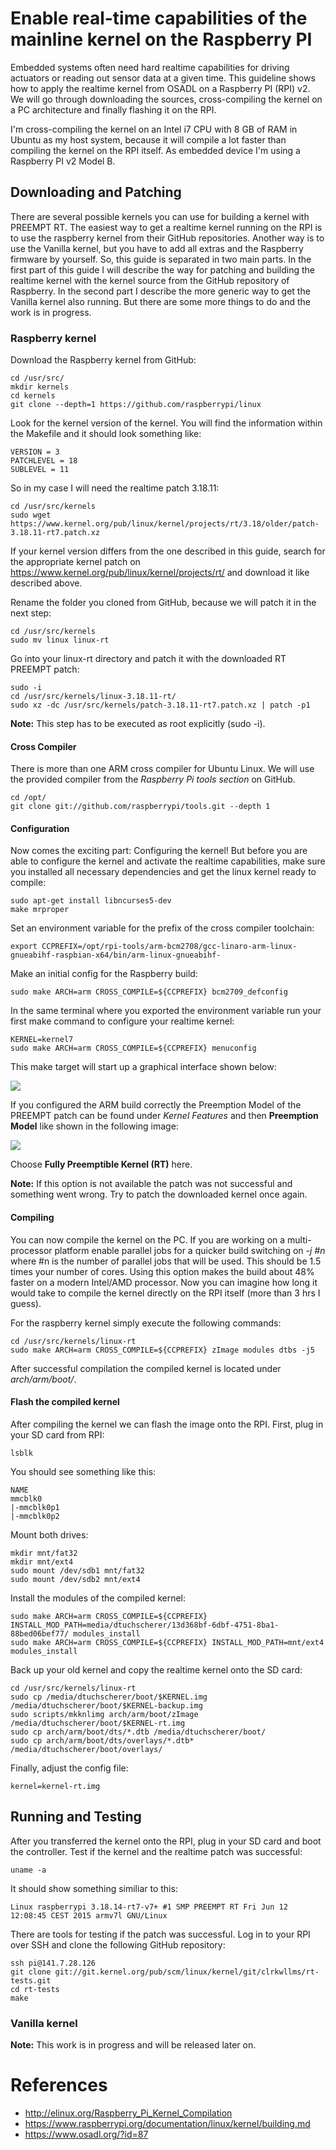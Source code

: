 # Enable real-time capabilities of the mainline kernel on the Raspberry PI
Embedded systems often need hard realtime capabilities for driving actuators or reading out sensor data at a given time. This guideline shows how to apply the realtime kernel from OSADL on a Raspberry PI (RPI) v2. We will go through downloading the sources, cross-compiling the kernel on a PC architecture and finally flashing it on the RPI.

I'm cross-compiling the kernel on an Intel i7 CPU with 8 GB of RAM in Ubuntu as my host system, because it will compile a lot faster than compiling the kernel on the RPI itself. As embedded device I'm using a Raspberry PI v2 Model B.

## Downloading and Patching
There are several possible kernels you can use for building a kernel with PREEMPT RT. The easiest way to get a realtime kernel running on the RPI is to use the raspberry kernel from their GitHub repositories. Another way is to use the Vanilla kernel, but you have to add all extras and the Raspberry firmware by yourself. So, this guide is separated in two main parts. In the first part of this guide I will describe the way for patching and building the realtime kernel with the kernel source from the GitHub repository of Raspberry. In the second part I describe the more generic way to get the Vanilla kernel also running. But there are some more things to do and the work is in progress.

### Raspberry kernel
Download the Raspberry kernel from GitHub:
```shell
cd /usr/src/
mkdir kernels
cd kernels
git clone --depth=1 https://github.com/raspberrypi/linux
```

Look for the kernel version of the kernel. You will find the information within the Makefile and it should look something like:
```
VERSION = 3
PATCHLEVEL = 18
SUBLEVEL = 11
```

So in my case I will need the realtime patch 3.18.11:
```shell
cd /usr/src/kernels
sudo wget https://www.kernel.org/pub/linux/kernel/projects/rt/3.18/older/patch-3.18.11-rt7.patch.xz
```

If your kernel version differs from the one described in this guide, search for the appropriate kernel patch on https://www.kernel.org/pub/linux/kernel/projects/rt/ and download it like described above.

Rename the folder you cloned from GitHub, because we will patch it in the next step:
```shell
cd /usr/src/kernels
sudo mv linux linux-rt
```

Go into your linux-rt directory and patch it with the downloaded RT PREEMPT patch:
```shell
sudo -i
cd /usr/src/kernels/linux-3.18.11-rt/
sudo xz -dc /usr/src/kernels/patch-3.18.11-rt7.patch.xz | patch -p1
```

**Note:** This step has to be executed as root explicitly (sudo -i).

#### Cross Compiler
There is more than one ARM cross compiler for Ubuntu Linux. We will use the provided compiler from the *Raspberry Pi tools section* on GitHub.
```shell
cd /opt/
git clone git://github.com/raspberrypi/tools.git --depth 1
```

#### Configuration
Now comes the exciting part: Configuring the kernel! But before you are able to configure the kernel and activate the realtime capabilities, make sure you installed all necessary dependencies and get the linux kernel ready to compile:
```shell
sudo apt-get install libncurses5-dev
make mrproper
```

Set an environment variable for the prefix of the cross compiler toolchain:
```shell
export CCPREFIX=/opt/rpi-tools/arm-bcm2708/gcc-linaro-arm-linux-gnueabihf-raspbian-x64/bin/arm-linux-gnueabihf-
```

Make an initial config for the Raspberry build:
```shell
sudo make ARCH=arm CROSS_COMPILE=${CCPREFIX} bcm2709_defconfig
```

In the same terminal where you exported the environment variable run your first make command to configure your realtime kernel:
```shell
KERNEL=kernel7
sudo make ARCH=arm CROSS_COMPILE=${CCPREFIX} menuconfig
```

This make target will start up a graphical interface shown below: 

![](gfx/Menuconfig_Start.png)

If you configured the ARM build correctly the Preemption Model of the PREEMPT patch can be found under *Kernel Features* and then **Preemption Model** like shown in the following image:

![](gfx/Preemption_Model_menuconfig_ARM.png)

Choose **Fully Preemptible Kernel (RT)** here.

**Note:** If this option is not available the patch was not successful and something went wrong. Try to patch the downloaded kernel once again.

#### Compiling
You can now compile the kernel on the PC. If you are working on a multi-processor platform enable parallel jobs for a quicker build switching on *-j #n* where #n is the number of parallel jobs that will be used. This should be 1.5 times your number of cores. Using this option makes the build about 48% faster on a modern Intel/AMD processor. Now you can imagine how long it would take to compile the kernel directly on the RPI itself (more than 3 hrs I guess).

For the raspberry kernel simply execute the following commands:
```shell
cd /usr/src/kernels/linux-rt
sudo make ARCH=arm CROSS_COMPILE=${CCPREFIX} zImage modules dtbs -j5
```

After successful compilation the compiled kernel is located under *arch/arm/boot/*.

#### Flash the compiled kernel
After compiling the kernel we can flash the image onto the RPI. First, plug in your SD card from RPI:
```shell
lsblk
```

You should see something like this:
```shell
NAME
mmcblk0
|-mmcblk0p1
|-mmcblk0p2
```

Mount both drives:
```shell
mkdir mnt/fat32
mkdir mnt/ext4
sudo mount /dev/sdb1 mnt/fat32
sudo mount /dev/sdb2 mnt/ext4
```

Install the modules of the compiled kernel:
```shell
sudo make ARCH=arm CROSS_COMPILE=${CCPREFIX} INSTALL_MOD_PATH=media/dtuchscherer/13d368bf-6dbf-4751-8ba1-88bed06bef77/ modules_install
sudo make ARCH=arm CROSS_COMPILE=${CCPREFIX} INSTALL_MOD_PATH=mnt/ext4 modules_install
```

Back up your old kernel and copy the realtime kernel onto the SD card:
```shell
cd /usr/src/kernels/linux-rt
sudo cp /media/dtuchscherer/boot/$KERNEL.img /media/dtuchscherer/boot/$KERNEL-backup.img
sudo scripts/mkknlimg arch/arm/boot/zImage /media/dtuchscherer/boot/$KERNEL-rt.img
sudo cp arch/arm/boot/dts/*.dtb /media/dtuchscherer/boot/
sudo cp arch/arm/boot/dts/overlays/*.dtb* /media/dtuchscherer/boot/overlays/
```

Finally, adjust the config file:
```shell
kernel=kernel-rt.img
```

## Running and Testing
After you transferred the kernel onto the RPI, plug in your SD card and boot the controller. Test if the kernel and the realtime patch was successful:
```shell
uname -a
```

It should show something similiar to this:
```shell
Linux raspberrypi 3.18.14-rt7-v7+ #1 SMP PREEMPT RT Fri Jun 12 12:08:45 CEST 2015 armv7l GNU/Linux
```

There are tools for testing if the patch was successful. Log in to your RPI over SSH and clone the following GitHub repository:
```shell
ssh pi@141.7.28.126
git clone git://git.kernel.org/pub/scm/linux/kernel/git/clrkwllms/rt-tests.git
cd rt-tests
make
```



### Vanilla kernel
**Note:** This work is in progress and will be released later on.
<!--
Download both the kernel as well as the corresponding RT patch. We will work with **kernel version 3.18.11**:
```shell
cd /usr/src/kernels
sudo wget https://www.kernel.org/pub/linux/kernel/v3.x/linux-3.18.11.tar.xz
sudo wget https://www.kernel.org/pub/linux/kernel/projects/rt/3.18/older/patch-3.18.11-rt7.patch.xz
```

If directory kernels does not exist create it:
```shell
cd /usr/src/
mkdir kernels
```

Unpack the kernel:
```shell
sudo tar -xvJf linux-3.18.11.tar.xz
```

Rename the kernel directory:
```shell
sudo mv linux-3.18.11 linux-3.18.11-rt
```

Change the directory into the unpacked kernel and patch it with RT PREEMPT.
```shell
sudo -i
cd /usr/src/kernels/linux-3.18.11-rt/
sudo xz -dc /usr/src/kernels/patch-3.18.11-rt7.patch.xz | patch -p1
```

## Cross-Compiler
There is more than one ARM cross compilers for Ubuntu Linux. We will use the provided compiler from the *Raspberry Pi tools section* on GitHub.
```shell
cd /opt/
git clone git://github.com/raspberrypi/tools.git --depth 1
```

## Configuration
Before you are able to configure the kernel make sure you installed all necessary dependencies and get the linux kernel ready to compile:
```shell
sudo apt-get install libncurses5-dev
make mrproper
```

We also need to copy the kernel **.config file** from the RPI into the build directory.
If there is a .config in the linux-3.18.11-rt folder file already, back it up. Then we will transfer the RPI .config from the embedded device onto the PC.
```shell
cd /usr/src/kernels/linux-3.18.13-rt
sudo mv .config .config_backup
sudo rsync -avz -e ssh pi@141.7.25.81:/proc/config.gz /usr/src/kernels/linux-3.18.11-rt/.config
```

Set an environment variable for the prefix of the cross compiler toolchain:
```shell
export CCPREFIX=/opt/rpi-tools/arm-bcm2708/gcc-linaro-arm-linux-gnueabihf-raspbian-x64/bin/arm-linux-gnueabihf-
```

In the same terminal where you exported the environment variable run your first make command to configure your kernel:
```shell
KERNEL=kernel7
sudo make ARCH=arm CROSS_COMPILE=${CCPREFIX} menuconfig
```

This make target will start up a graphical interface shown below: 

![](gfx/Menuconfig_Start.png)

For PC architectures the realtime settings are under *Processor type and features*. Select the **Preemption Model** and choose **Fully Preemptible Kernel (RT)** like in the screenshot below:
![](gfx/Preemption_Model_menuconfig.png)

If you configured the ARM build correctly the Preemption Model of the PREEMPT patch can be found under *Kernel Features* and then **Preemption Model** like shown in the following image:

![](gfx/Preemption_Model_menuconfig_ARM.png)

Also choose **Fully Preemptible Kernel (RT)** here.

**Note:** If this option is not available the patch was not successful and something went wrong. Try to patch the downloaded kernel once again.

## Compiling
You can now compile the kernel on the PC. If you are working on a multi-processor platform enable parallel jobs for a quicker build switching on *-j #n* where #n is the number of parallel jobs that will be used. This should be 1.5 times your number of cores. Using this option makes the build about 48% faster on a modern Intel/AMD processor. Now you can imagine how long it would take to compile the kernel directly on the RPI itself (more than 3 hrs I guess).
```shell
sudo make ARCH=arm CROSS_COMPILE=${CCPREFIX} -j5
```

Next we will build the modules
```shell
sudo make ARCH=arm CROSS_COMPILE=${CCPREFIX} -j5 modules
```

After successful compilation the compiled kernel is located under *arch/arm/boot/*.
-->

# References
* http://elinux.org/Raspberry_Pi_Kernel_Compilation
* https://www.raspberrypi.org/documentation/linux/kernel/building.md
* https://www.osadl.org/?id=87

